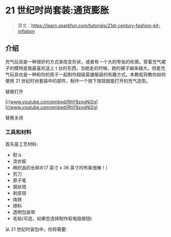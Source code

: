 # 21 世纪时尚套装:通货膨胀

> 原文：<https://learn.sparkfun.com/tutorials/21st-century-fashion-kit-inflation>

## 介绍

充气玩具是一种很好的方式来改变形状，或者有一个大的夸张的轮廓。穿着充气裙子的模特是我最喜欢送上 t 台的东西，当她走的时候，她的裙子越来越大。但是充气玩具也是一种和你的孩子一起制作超级英雄服装的有趣方式。本教程将教你如何使用 21 世纪时尚套装中的部件，制作一个按下按钮就能打开的充气造型。

替换打开

[//www.youtube.com/embed/RhY8zogNI2g](//www.youtube.com/embed/RhY8zogNI2g)

替换关闭

### 工具和材料

首先是工艺材料:

*   熨斗
*   烫衣板
*   棉织品的长碎片(7 英寸 x 36 英寸的布条很棒！)
*   剪刀
*   原子笔
*   钢丝钳
*   剥皮钳
*   烙铁
*   焊料
*   透明包装带
*   毛毡(可选，如果您选择制作软电路按钮)

从 21 世纪时装包中，你将需要: